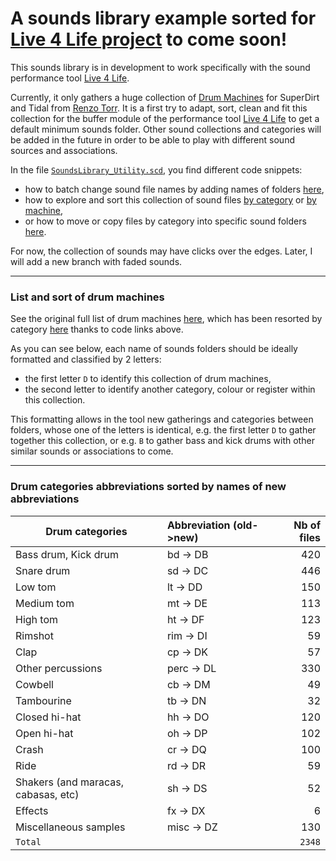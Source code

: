 # A sounds library example sorted for [Live 4 Life project](https://github.com/Xon77/Live4Life) to come soon!

This sounds library is in development to work specifically with the sound performance tool [Live 4 Life](https://github.com/Xon77/Live4Life).

Currently, it only gathers a huge collection of [Drum Machines](https://github.com/ritchse/tidal-drum-machines/tree/main/machines) for SuperDirt and Tidal from [Renzo Torr](https://github.com/ritchse). It is a first try to adapt, sort, clean and fit this collection for the buffer module of the performance tool [Live 4 Life](https://github.com/Xon77/Live4Life) to get a default minimum sounds folder. Other sound collections and categories will be added in the future in order to be able to play with different sound sources and associations.

In the file [`SoundsLibrary_Utility.scd`](/SoundsLibrary_Utility.scd), you find different code snippets: 
* how to batch change sound file names by adding names of folders [here](/SoundsLibrary_Utility.scd#L44-L123), 
* how to explore and sort this collection of sound files [by category](/SoundsLibrary_Utility.scd#L131-L187) or [by machine](/SoundsLibrary_Utility.scd#L406-L412),
* or how to move or copy files by category into specific sound folders [here](/SoundsLibrary_Utility.scd#L199-L219).

For now, the collection of sounds may have clicks over the edges. Later, I will add a new branch with faded sounds. 


---

### List and sort of drum machines

See the original full list of drum machines [here](https://github.com/Xon77/tidal-drum-machines/tree/main/machines), which has been resorted by category [here](/DrumMachines) thanks to code links above.

As you can see below, each name of sounds folders should be ideally formatted and classified by 2 letters:
* the first letter `D` to identify this collection of drum machines,
* the second letter to identify another category, colour or register within this collection.

This formatting allows in the tool new gatherings and categories between folders, whose one of the letters is identical, e.g. the first letter `D` to gather together this collection, or e.g. `B` to gather bass and kick drums with other similar sounds or associations to come.


---


### Drum categories abbreviations sorted by names of new abbreviations

| Drum categories                     | Abbreviation (old->new) |  Nb of files  |
|-------------------------------------|:------------|-----:|
| Bass drum, Kick drum                | bd -> DB          |  420 |
| Snare drum                          | sd -> DC          |  446 |
| Low tom                             | lt -> DD           |  150 |
| Medium tom                          | mt -> DE           |  113 |
| High tom                            | ht -> DF           |  123 |
| Rimshot                             | rim -> DI          |   59 |
| Clap                                | cp -> DK           |   57 |
| Other percussions                   | perc -> DL         |  330 |
| Cowbell                             | cb -> DM           |   49 |
| Tambourine                          | tb -> DN           |   32 |
| Closed hi-hat                       | hh -> DO           |  120 |
| Open hi-hat                         | oh -> DP           |  102 |
| Crash                               | cr -> DQ           |  100 |
| Ride                                | rd -> DR           |   59 |
| Shakers (and maracas, cabasas, etc) | sh -> DS           |   52 |
| Effects                             | fx -> DX           |    6 |
| Miscellaneous samples               | misc -> DZ         |  130 |
| `Total`                             |              | `2348` |
